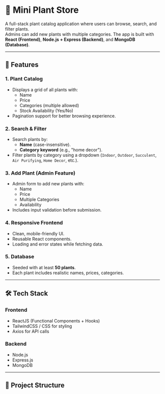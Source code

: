# 🌱 Mini Plant Store

A full-stack plant catalog application where users can browse, search, and filter plants.  
Admins can add new plants with multiple categories. The app is built with **React (Frontend)**, **Node.js + Express (Backend)**, and **MongoDB (Database)**.

---

## 🚀 Features

### 1. Plant Catalog
- Displays a grid of all plants with:
  - Name
  - Price
  - Categories (multiple allowed)
  - Stock Availability (Yes/No)
- Pagination support for better browsing experience.

### 2. Search & Filter
- Search plants by:
  - **Name** (case-insensitive).
  - **Category keyword** (e.g., "home decor").
- Filter plants by category using a dropdown (`Indoor`, `Outdoor`, `Succulent`, `Air Purifying`, `Home Decor`, etc.).

### 3. Add Plant (Admin Feature)
- Admin form to add new plants with:
  - Name
  - Price
  - Multiple Categories
  - Availability
- Includes input validation before submission.

### 4. Responsive Frontend
- Clean, mobile-friendly UI.
- Reusable React components.
- Loading and error states while fetching data.

### 5. Database
- Seeded with at least **50 plants**.
- Each plant includes realistic names, prices, categories.

---

## 🛠️ Tech Stack

### Frontend
- ReactJS (Functional Components + Hooks)
- TailwindCSS / CSS for styling
- Axios for API calls

### Backend
- Node.js
- Express.js
- MongoDB 


---

## 📂 Project Structure



